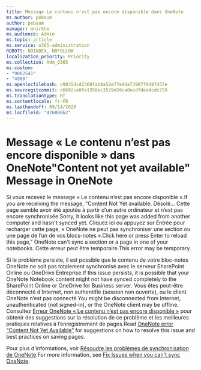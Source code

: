 ```yaml
---
title: Message Le contenu n’est pas encore disponible dans OneNote
ms.author: pebaum
author: pebaum
manager: mnirkhe
ms.audience: Admin
ms.topic: article
ms.service: o365-administration
ROBOTS: NOINDEX, NOFOLLOW
localization_priority: Priority
ms.collection: Adm_O365
ms.custom:
- "9002541"
- "4908"
ms.openlocfilehash: c0035dcd2360fab8a52e77e4da73987f9d8f437e
ms.sourcegitcommit: c6692ce0fa1358ec3529e59ca0ecdfdea4cdc759
ms.translationtype: HT
ms.contentlocale: fr-FR
ms.lasthandoff: 09/14/2020
ms.locfileid: "47680862"
---
```

# <a name="content-not-yet-available-message-in-onenote"></a><span data-ttu-id="03955-102">Message « Le contenu n’est pas encore disponible » dans OneNote</span><span class="sxs-lookup"><span data-stu-id="03955-102">"Content not yet available" Message in OneNote</span></span>

<span data-ttu-id="03955-103">Si vous recevez le message « Le contenu n’est pas encore disponible ».</span><span class="sxs-lookup"><span data-stu-id="03955-103">If you are receiving the message, "Content Not Yet available.</span></span> <span data-ttu-id="03955-104">Désolé... Cette page semble avoir été ajoutée à partir d’un autre ordinateur et n’est pas encore synchronisée.</span><span class="sxs-lookup"><span data-stu-id="03955-104">Sorry, it looks like this page was added from another computer and hasn't synced yet.</span></span> <span data-ttu-id="03955-105">Cliquez ici ou appuyez sur Entrée pour recharger cette page, « OneNote ne peut pas synchroniser une section ou une page de l’un de vos blocs-notes ».</span><span class="sxs-lookup"><span data-stu-id="03955-105">Click here or press Enter to reload this page," OneNote can't sync a section or a page in one of your notebooks.</span></span> <span data-ttu-id="03955-106">Cette erreur peut être temporaire.</span><span class="sxs-lookup"><span data-stu-id="03955-106">This error may be temporary.</span></span>

<span data-ttu-id="03955-107">Si le problème persiste, il est possible que le contenu de votre bloc-notes OneNote ne soit pas totalement synchronisé avec le serveur SharePoint Online ou OneDrive Entreprise.</span><span class="sxs-lookup"><span data-stu-id="03955-107">If this issue persists, it is possible that your OneNote Notebook content might not have synced completely to the SharePoint Online or OneDrive for Business server.</span></span> <span data-ttu-id="03955-108">Vous êtes peut-être déconnecté d’Internet, non authentifié (session non ouverte), ou le client OneNote n’est pas connecté.</span><span class="sxs-lookup"><span data-stu-id="03955-108">You might be disconnected from Internet, unauthenticated (not signed-in), or the OneNote client may be offline.</span></span> <span data-ttu-id="03955-109">Consultez [Erreur OneNote « Le contenu n’est pas encore disponible »](https://docs.microsoft.com/office/troubleshoot/onenote/onenote-error-content-not-yet-available) pour obtenir des suggestions sur la résolution de ce problème et les meilleures pratiques relatives à l’enregistrement de pages.</span><span class="sxs-lookup"><span data-stu-id="03955-109">Read [OneNote error “Content Not Yet Available”](https://docs.microsoft.com/office/troubleshoot/onenote/onenote-error-content-not-yet-available) for suggestions on how to resolve this issue and best practices on saving pages.</span></span>

<span data-ttu-id="03955-110">Pour plus d’informations, voir [Résoudre les problèmes de synchronisation de OneNote](https://support.office.com/article/Fix-issues-when-you-can-t-sync-OneNote-299495ef-66d1-448f-90c1-b785a6968d45).</span><span class="sxs-lookup"><span data-stu-id="03955-110">For more information, see [Fix Issues when you can't sync OneNote](https://support.office.com/article/Fix-issues-when-you-can-t-sync-OneNote-299495ef-66d1-448f-90c1-b785a6968d45).</span></span>
